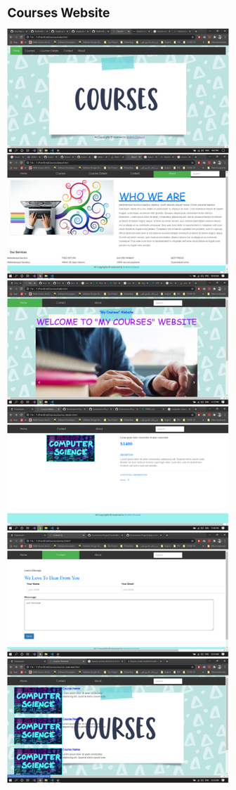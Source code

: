 # Courses Website
<img src="./imgs/README/1.png"/>
<img src="./imgs/README/about-us-readme.png"/>
<img src="./imgs/README/home-page.png"/>
<img src="./imgs/README/courses-detatils.png"/>
<img src="./imgs/README/contact.png"/>
<img src="./imgs/README/courses-overview.png"/>
